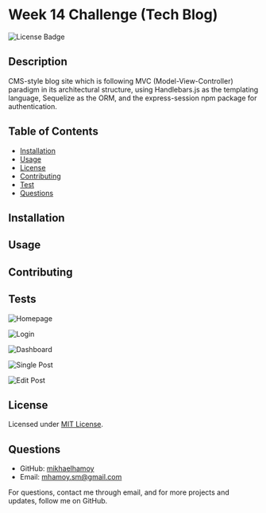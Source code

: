 
# Week 14 Challenge (Tech Blog)

![License Badge](https://img.shields.io/badge/license-MIT-green)  
    
## Description
  
CMS-style blog site which is following MVC (Model-View-Controller) paradigm in its architectural structure, using Handlebars.js as the templating language, Sequelize as the ORM, and the express-session npm package for authentication. 


## Table of Contents
  
* [Installation](#installation)
* [Usage](#usage)
* [License](#license)
* [Contributing](#contributing)
* [Test](#tests)
* [Questions](#questions)
  
## Installation 
  
## Usage 

## Contributing 
 
## Tests

![Homepage](/content/images/homepage.png)

![Login](/content/images/login.png)

![Dashboard](/content/images/dashboard.png)

![Single Post](/content/images/single-post.png)

![Edit Post](/content/images/edit-post.png)
     
## License

Licensed under [MIT License](./LICENSE).
    
## Questions
   
* GitHub: [mikhaelhamoy](https://github.com/mikhaelhamoy)
* Email: [mhamoy.sm@gmail.com](mailto:mhamoy.sm@gmail.com)

For questions, contact me through email, and for more projects and updates, follow me on GitHub.